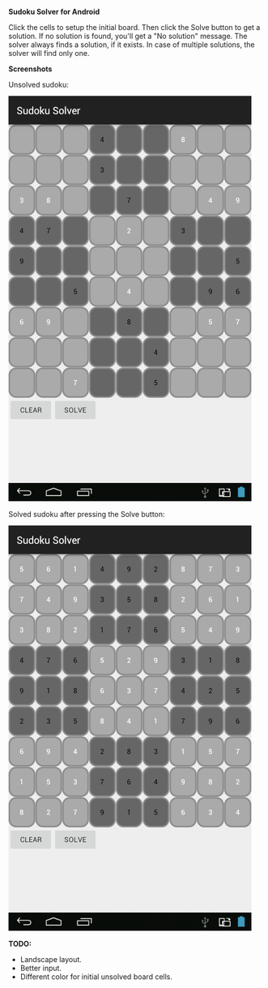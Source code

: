 **Sudoku Solver for Android**

Click the cells to setup the initial board. Then click the Solve button to get a solution. If no solution is found, you'll get a "No solution" message. The solver always finds a solution, if it exists. In case of multiple solutions, the solver will find only one.

**Screenshots**

Unsolved sudoku:

![Unsolved sudoku](/screen_unsolved.png?raw=true)

Solved sudoku after pressing the Solve button:

![Solved sudoku](/screen_solved.png?raw=true)


**TODO:**

- Landscape layout.
- Better input.
- Different color for initial unsolved board cells.
